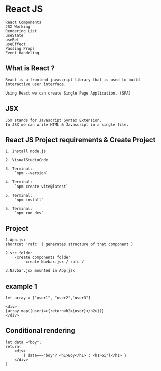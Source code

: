 # React JS

    React Components
    JSX Working
    Rendering List
    useState
    useRef
    useEffect
    Passing Props
    Event Handeling

## What is React ?

    React is a frontend javascript library that is used to build interactive user interface.

    Using React we can create Single Page Application. (SPA)

## JSX

    JSX stands for Javascript Syntax Extension.
    In JSX we can write HTML & Javascript in a single file.

## React JS Project requirements & Create Project

    1. Install node.js

    2. VisualStudioCode

    3. Terminal:
        `npm --version`

    4. Terminal:
        `npm create vite@latest`

    5. Terminal:
        `npm install`
        
    5. Terminal:
        `npm run dev`

## Project

    1.App.jsx
    shortcut 'rafc' ( generates structure of that component )

    2.src folder 
        -create components folder
            -create Navbar.jsx / rafc / 
    
    3.Navbar.jsx mounted in App.jsx

## example 1

    let array = ["user1", "user2","user3"]

    <div>
    {array.map((user)=>{return<h2>{user}</h2>})}
    </div>

## Conditional rendering

    let data ="boy";
    return(
        <div>
            { data==="boy"? <h1>Boy</h1> : <h1>Girl</h1> }
        </div>
    )
